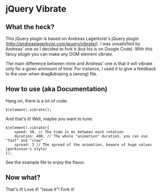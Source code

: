 # jQuery Vibrate #

## What the heck? ##
This jQuery plugin is based on Andreas Lagerkvist's jQuery plugin (http://andreaslagerkvist.com/jquery/vibrate/). I was unsatisfied by Andreas' one so I decided to fork it (but his is on Google Code). With this fancy plugin you can make any DOM element vibrate.

The main difference between mine and Andreas' one is that it will vibrate only for a given ammount of time. For instance, I used it to give a feedback to the user when drag&droping a (wrong) file.

## How to use (aka Documentation) ##
Hang on, there is a lot of code:

	$(element).vibrate();

And that's it!
Well, maybe you want to tune:

	$(element).vibrate({
		speed: 30, // The time in ms between each rotation
		duration: 400, // The whole "animation" duration, you can use "fast" and "slow"
		spread: 3 // The spread of the animation, beware of huge values (parkinson's style)
	});

See the example file to enjoy the flavor.

## Now what? ##
That's it! Love it! "Issue it"! Fork it!